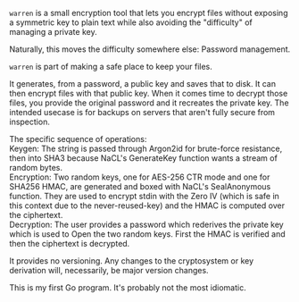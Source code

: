 `warren` is a small encryption tool that lets you encrypt files without exposing a symmetric key to plain text while also avoiding the "difficulty" of managing a private key.

Naturally, this moves the difficulty somewhere else: Password management.

`warren` is part of making a safe place to keep your files.

It generates, from a password, a public key and saves that to disk. It can then encrypt files with that public key. When it comes time to decrypt those files, you provide the original password and it recreates the private key. The intended usecase is for backups on servers that aren't fully secure from inspection.

The specific sequence of operations:  
Keygen: The string is passed through Argon2id for brute-force resistance, then into SHA3 because NaCL's GenerateKey function wants a stream of random bytes.  
Encryption: Two random keys, one for AES-256 CTR mode and one for SHA256 HMAC, are generated and boxed with NaCL's SealAnonymous function. They are used to encrypt stdin with the Zero IV (which is safe in this context due to the never-reused-key) and the HMAC is computed over the ciphertext.  
Decryption: The user provides a password which rederives the private key which is used to Open the two random keys. First the HMAC is verified and then the ciphertext is decrypted.  

It provides no versioning. Any changes to the cryptosystem or key derivation will, necessarily, be major version changes.  

This is my first Go program. It's probably not the most idiomatic.